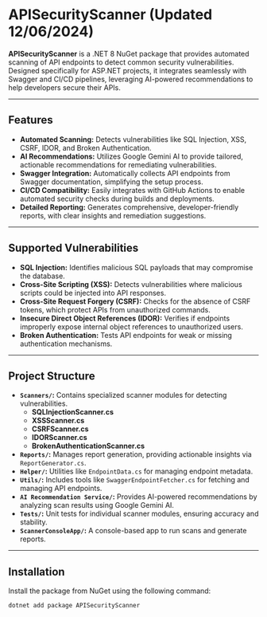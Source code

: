 # APISecurityScanner (Updated 12/06/2024)

**APISecurityScanner** is a .NET 8 NuGet package that provides automated scanning of API endpoints to detect common security vulnerabilities. Designed specifically for ASP.NET projects, it integrates seamlessly with Swagger and CI/CD pipelines, leveraging AI-powered recommendations to help developers secure their APIs.

---

## **Features**
- **Automated Scanning:** Detects vulnerabilities like SQL Injection, XSS, CSRF, IDOR, and Broken Authentication.
- **AI Recommendations:** Utilizes Google Gemini AI to provide tailored, actionable recommendations for remediating vulnerabilities.
- **Swagger Integration:** Automatically collects API endpoints from Swagger documentation, simplifying the setup process.
- **CI/CD Compatibility:** Easily integrates with GitHub Actions to enable automated security checks during builds and deployments.
- **Detailed Reporting:** Generates comprehensive, developer-friendly reports, with clear insights and remediation suggestions.

---

## **Supported Vulnerabilities**
- **SQL Injection:** Identifies malicious SQL payloads that may compromise the database.
- **Cross-Site Scripting (XSS):** Detects vulnerabilities where malicious scripts could be injected into API responses.
- **Cross-Site Request Forgery (CSRF):** Checks for the absence of CSRF tokens, which protect APIs from unauthorized commands.
- **Insecure Direct Object References (IDOR):** Verifies if endpoints improperly expose internal object references to unauthorized users.
- **Broken Authentication:** Tests API endpoints for weak or missing authentication mechanisms.

---

## **Project Structure**
- **`Scanners/`:** Contains specialized scanner modules for detecting vulnerabilities.
    - **SQLInjectionScanner.cs**
    - **XSSScanner.cs**
    - **CSRFScanner.cs**
    - **IDORScanner.cs**
    - **BrokenAuthenticationScanner.cs**
- **`Reports/`:** Manages report generation, providing actionable insights via `ReportGenerator.cs`.
- **`Helper/`:** Utilities like `EndpointData.cs` for managing endpoint metadata.
- **`Utils/`:** Includes tools like `SwaggerEndpointFetcher.cs` for fetching and managing API endpoints.
- **`AI Recommendation Service/`:** Provides AI-powered recommendations by analyzing scan results using Google Gemini AI.
- **`Tests/`:** Unit tests for individual scanner modules, ensuring accuracy and stability.
- **`ScannerConsoleApp/`:** A console-based app to run scans and generate reports.

---

## **Installation**
Install the package from NuGet using the following command:

```bash
dotnet add package APISecurityScanner
